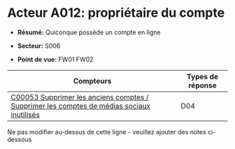 # Acteur A012: propriétaire du compte

* **Résumé:** Quiconque possède un compte en ligne

* **Secteur:** S006

* **Point de vue:** FW01 FW02


|Compteurs |Types de réponse |
|-------- |-------------- |
|[C00053 Supprimer les anciens comptes / Supprimer les comptes de médias sociaux inutilisés](../../generated_pages/counters/C00053.md) |D04 |


Ne pas modifier au-dessus de cette ligne - veuillez ajouter des notes ci-dessous